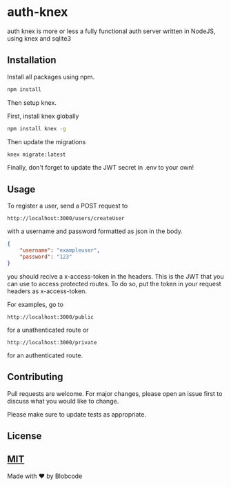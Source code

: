 # auth-knex

auth knex is more or less a fully functional auth server written in NodeJS, using knex and sqlite3

## Installation

Install all packages using npm.

```bash
npm install
```

Then setup knex.

First, install knex globally

```bash
npm install knex -g
```

Then update the migrations

```bash
knex migrate:latest
```

Finally, don't forget to update the JWT secret in
.env to your own!


## Usage

To register a user, send a POST request to

```http
http://localhost:3000/users/createUser
```

with a username and password formatted as json in the body.

```json
{
	"username": "exampleuser",
	"password": "123"
}
```

you should recive a x-access-token in the headers. This is the JWT that you can use to
access protected routes. To do so, put the token in your request headers as x-access-token.

For examples, go to 
```http
http://localhost:3000/public
```
for a unathenticated route or
```http
http://localhost:3000/private
```
for an authenticated route.

## Contributing
Pull requests are welcome. For major changes, please open an issue first to discuss what you would like to change.

Please make sure to update tests as appropriate.

## License
[MIT](https://choosealicense.com/licenses/mit/)
------
Made with ❤️ by Blobcode
